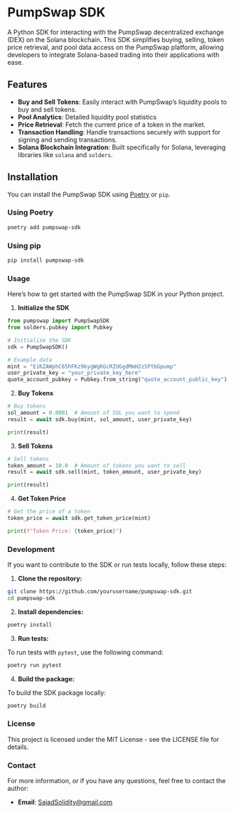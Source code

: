 # PumpSwap SDK

A Python SDK for interacting with the PumpSwap decentralized exchange (DEX) on the Solana blockchain. This SDK simplifies buying, selling, token price retrieval, and pool data access on the PumpSwap platform, allowing developers to integrate Solana-based trading into their applications with ease.

## Features

- **Buy and Sell Tokens**: Easily interact with PumpSwap’s liquidity pools to buy and sell tokens.
- **Pool Analytics**: Detailed liquidity pool statistics
- **Price Retrieval**: Fetch the current price of a token in the market.
- **Transaction Handling**: Handle transactions securely with support for signing and sending transactions.
- **Solana Blockchain Integration**: Built specifically for Solana, leveraging libraries like `solana` and `solders`.

## Installation

You can install the PumpSwap SDK using [Poetry](https://python-poetry.org/) or `pip`.

### Using Poetry

```bash
poetry add pumpswap-sdk
```

### Using pip

```bash
pip install pumpswap-sdk
```

### Usage

Here’s how to get started with the PumpSwap SDK in your Python project.

1. **Initialize the SDK**

```python
from pumpswap import PumpSwapSDK
from solders.pubkey import Pubkey

# Initialize the SDK
sdk = PumpSwapSDK()

# Example data
mint = "EiKZAWphC65hFKz9kygWgKGcRZUGgdMmH2zSPtbGpump"
user_private_key = "your_private_key_here"
quote_account_pubkey = Pubkey.from_string("quote_account_public_key")
```

2. **Buy Tokens**

```python
# Buy tokens
sol_amount = 0.0001  # Amount of SOL you want to spend
result = await sdk.buy(mint, sol_amount, user_private_key)

print(result)
```

3. **Sell Tokens**

```python
# Sell tokens
token_amount = 10.0  # Amount of tokens you want to sell
result = await sdk.sell(mint, token_amount, user_private_key)

print(result)
```

4. **Get Token Price**

```python
# Get the price of a token
token_price = await sdk.get_token_price(mint)

print(f"Token Price: {token_price}")
```

### Development

If you want to contribute to the SDK or run tests locally, follow these steps:

1. **Clone the repository:**

```bash
git clone https://github.com/yourusername/pumpswap-sdk.git
cd pumpswap-sdk
```

2. **Install dependencies:**

```bash
poetry install
```

3. **Run tests:**

To run tests with `pytest`, use the following command:

```bash
poetry run pytest
```

4. **Build the package:**

To build the SDK package locally:

```bash
poetry build
```

### License

This project is licensed under the MIT License - see the LICENSE file for details.

### Contact

For more information, or if you have any questions, feel free to contact the author:
- **Email**: SajadSolidity@gmail.com
